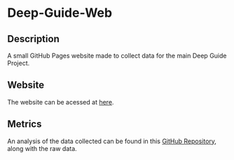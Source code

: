 # Deep-Guide-Web
## Description 
A small GitHub Pages website made to collect data for the main Deep Guide Project.

## Website
The website can be acessed at [here](https://Alexander-Rodrigues.github.io/Deep-Guide-Web/).

## Metrics
An analysis of the data collected can be found in this [GitHub Repository](https://github.com/Alexander-Rodrigues/Deep-Guide-Demo-Statistics), along with the raw data.
